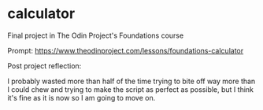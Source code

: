 # calculator

Final project in The Odin Project's Foundations course

Prompt: https://www.theodinproject.com/lessons/foundations-calculator

Post project reflection:

I probably wasted more than half of the time trying to bite off way more than I could chew and trying to make the script as perfect as possible, but I think it's fine as it is now so I am going to move on.

